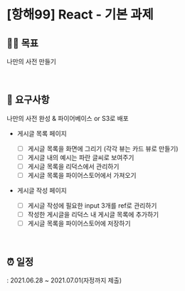 # [항해99] React - 기본 과제

## 💪🏻 목표

나만의 사전 만들기

<br>

## 📃 요구사항

나만의 사전 완성 & 파이어베이스 or S3로 배포

- 게시글 목록 페이지

  - [ ] 게시글 목록을 화면에 그리기 (각각 뷰는 카드 뷰로 만들기)
  - [ ] 게시글 내의 예시는 파란 글씨로 보여주기
  - [ ] 게시글 목록을 리덕스에서 관리하기
  - [ ] 게시글 목록을 파이어스토어에서 가져오기

- 게시글 작성 페이지
  - [ ] 게시글 작성에 필요한 input 3개를 ref로 관리하기
  - [ ] 작성한 게시글을 리덕스 내 게시글 목록에 추가하기
  - [ ] 게시글 목록을 파이어스토어에 저장하기

<br>

## ⏰ 일정

: 2021.06.28 ~ 2021.07.01(자정까지 제출)
